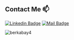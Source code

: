 
## Contact Me 📫


[![Linkedin Badge](https://img.shields.io/badge/berkayabay-follow%20on%20linkedin-blue?style=for-the-badge&logo=linkedin)](https://www.linkedin.com/in/berkay-abay-8b314b144/)
[![Mail Badge](https://img.shields.io/badge/berkayabay4@gmail.com-c14438?style=for-the-badge&logo=Gmail&logoColor=white&link=mailto:berkayabay4@gmail.com)](mailto:berkayabay4@gmail.com)




<p>&nbsp;<img align="left" src="https://github-readme-stats.vercel.app/api?username=berkabay4&show_icons=true&theme=dark&locale=en" alt="berkabay4" /></p>


